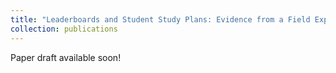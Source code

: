 ```yaml
---
title: "Leaderboards and Student Study Plans: Evidence from a Field Experiment (joint work with Dingyue Liu, Ruth Morales, and Caroline Zhang)"
collection: publications
---
```


Paper draft available soon!
